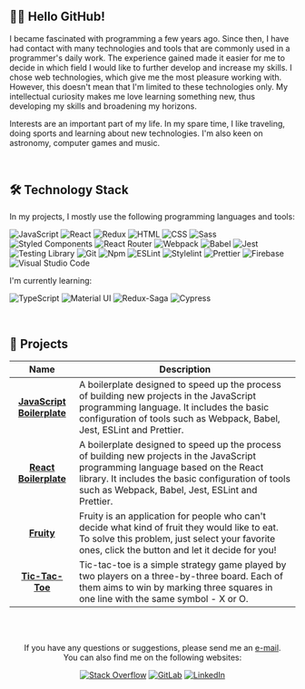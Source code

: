 <!-- ABOUT ME -->
## 👋🏻 Hello GitHub!
I became fascinated with programming a few years ago. Since then, I have had contact with many technologies and tools that are commonly used in a programmer's daily work. The experience gained made it easier for me to decide in which field I would like to further develop and increase my skills. I chose web technologies, which give me the most pleasure working with. However, this doesn't mean that I'm limited to these technologies only. My intellectual curiosity makes me love learning something new, thus developing my skills and broadening my horizons.

Interests are an important part of my life. In my spare time, I like traveling, doing sports and learning about new technologies. I'm also keen on astronomy, computer games and music.

<br/>

<!-- TECHNOLOGY STACK -->
## 🛠️ Technology Stack
In my projects, I mostly use the following programming languages and tools:

![JavaScript](https://img.shields.io/badge/JavaScript-555555?style=flat&logo=javascript&logoColor=F7DF1E)
![React](https://img.shields.io/badge/React-555555?style=flat&logo=react&logoColor=61DAFB)
![Redux](https://img.shields.io/badge/Redux-555555?style=flat&logo=redux&logoColor=916EC9)
![HTML](https://img.shields.io/badge/HTML-555555?style=flat&logo=html5&logoColor=E34F26)
![CSS](https://img.shields.io/badge/CSS-555555?style=flat&logo=css3&logoColor=1572B6)
![Sass](https://img.shields.io/badge/Sass-555555?style=flat&logo=Sass&logoColor=CC6699)
![Styled Components](https://img.shields.io/badge/Styled%20Components-555555?style=flat&logo=styledcomponents&logoColor=DB7093)
![React Router](https://img.shields.io/badge/React%20Router-555555?logo=react-router&logoColor=CA4245)
![Webpack](https://img.shields.io/badge/Webpack-555555?style=flat&logo=webpack&logoColor=8DD6F9)
![Babel](https://img.shields.io/badge/Babel-555555?style=flat&logo=babel&logoColor=F9DC3E)
![Jest](https://img.shields.io/badge/Jest-555555?style=flat&logo=jest&logoColor=C21325)
![Testing Library](https://img.shields.io/badge/Testing%20Library-555555?style=flat&logo=testinglibrary&logoColor=E33332)
![Git](https://img.shields.io/badge/Git-555555?style=flat&logo=git&logoColor=F05032)
![Npm](https://img.shields.io/badge/Npm-555555?style=flat&logo=npm&logoColor=CB3837)
![ESLint](https://img.shields.io/badge/ESLint-555555?style=flat&logo=eslint&logoColor=4B32C3)
![Stylelint](https://img.shields.io/badge/Stylelint-555555?style=flat&logo=stylelint&logoColor=FFFFFF)
![Prettier](https://img.shields.io/badge/Prettier-555555?style=flat&logo=prettier&logoColor=F7B93E)
![Firebase](https://img.shields.io/badge/Firebase-555555?style=flat&logo=firebase&logoColor=FFCA28)
![Visual Studio Code](https://img.shields.io/badge/Visual%20Studio%20Code-555555?style=flat&logo=visual%20studio%20code&logoColor=007ACC)

I'm currently learning:

![TypeScript](https://img.shields.io/badge/TypeScript-555555?style=flat&logo=typescript&logoColor=3178C6)
![Material UI](https://img.shields.io/badge/Material%20UI-555555?style=flat&logo=mui&logoColor=007FFF)
![Redux-Saga](https://img.shields.io/badge/Redux--Saga-555555?style=flat&logo=reduxsaga&logoColor=86D46B)
![Cypress](https://img.shields.io/badge/Cypress-555555?style=flat&logo=cypress&logoColor=FFFFFF)

<br/>

<!-- MY PROJECTS -->
## 💼 Projects
| Name | Description |
| :---: | --- |
| <a href="https://github.com/lszymanski7/boilerplate-js"><b>JavaScript Boilerplate</b></a> | A boilerplate designed to speed up the process of building new projects in the JavaScript programming language. It includes the basic configuration of tools such as Webpack, Babel, Jest, ESLint and Prettier. |
| <a href="https://github.com/lszymanski7/boilerplate-react"><b>React Boilerplate</b></a> | A boilerplate designed to speed up the process of building new projects in the JavaScript programming language based on the React library. It includes the basic configuration of tools such as Webpack, Babel, Jest, ESLint and Prettier. |
| <a href="https://github.com/lszymanski7/fruity-app"><b>Fruity</b></a> | Fruity is an application for people who can't decide what kind of fruit they would like to eat. To solve this problem, just select your favorite ones, click the button and let it decide for you! |
| <a href="https://github.com/lszymanski7/tic-tac-toe"><b>Tic-Tac-Toe</b></a> | Tic-tac-toe is a simple strategy game played by two players on a three-by-three board. Each of them aims to win by marking three squares in one line with the same symbol - X or O. |

<br/>

<!-- LINKS -->
##
<div align="center">
  <p>If you have any questions or suggestions, please send me an <a href="mailto:lszymanski.info@gmail.com?subject=GitHub - Your subject here...">e-mail</a>. <br/> You can also find me on the following websites:</p>
  
  [![Stack Overflow](https://img.shields.io/badge/Stack%20Overflow-F47F24?style=flat&logo=stackoverflow&logoColor=white)](https://stackoverflow.com/users/18706083)
  [![GitLab](https://img.shields.io/badge/GitLab-555555?style=flat&logo=gitlab)](https://gitlab.com/lszymanski7)
  [![LinkedIn](https://img.shields.io/badge/LinkedIn-0A66C2?style=flat&logo=linkedin)](https://linkedin.com/in/lszymanski7)
</div>
